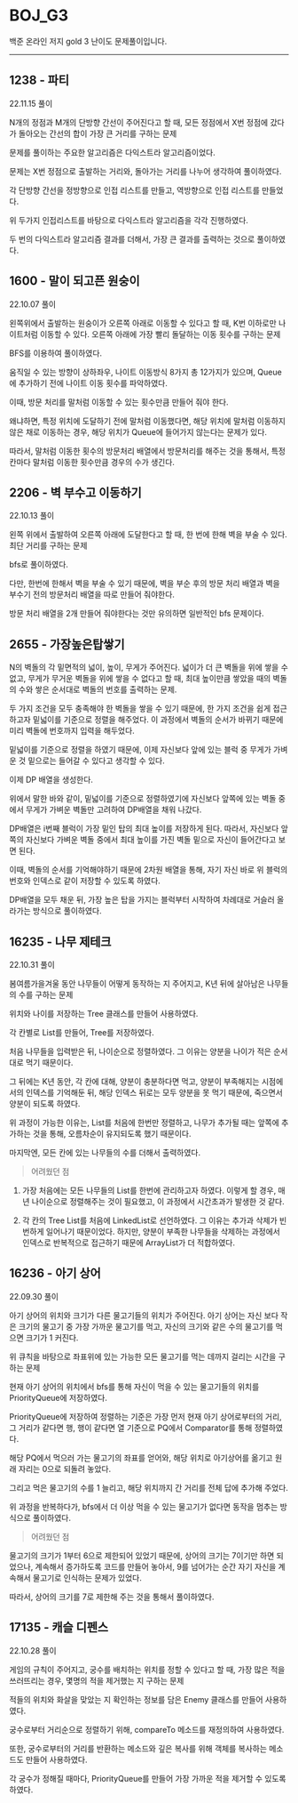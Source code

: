 # BOJ_G3
백준 온라인 저지 gold 3 난이도 문제풀이입니다.

---

## 1238 - 파티

22.11.15 풀이

N개의 정점과 M개의 단방향 간선이 주어진다고 할 때, 모든 정점에서 X번 정점에 갔다가 돌아오는 간선의 합이 가장 큰 거리를 구하는 문제

문제를 풀이하는 주요한 알고리즘은 다익스트라 알고리즘이었다.

문제는 X번 정점으로 출발하는 거리와, 돌아가는 거리를 나누어 생각하여 풀이하였다.

각 단방향 간선을 정방향으로 인접 리스트를 만들고, 역방향으로 인접 리스트를 만들었다.

위 두가지 인접리스트를 바탕으로 다익스트라 알고리즘을 각각 진행하였다.

두 번의 다익스트라 알고리즘 결과를 더해서, 가장 큰 결과를 출력하는 것으로 풀이하였다.

## 1600 - 말이 되고픈 원숭이

22.10.07 풀이

왼쪽위에서 출발하는 원숭이가 오른쪽 아래로 이동할 수 있다고 할 때, K번 이하로만 나이트처럼 이동할 수 있다. 오른쪽 아래에 가장 빨리 돌달하는 이동 횟수를 구하는 문제

BFS를 이용하여 풀이하였다.

움직일 수 있는 방향이 상하좌우, 나이트 이동방식 8가지 총 12가지가 있으며, Queue에 추가하기 전에 나이트 이동 횟수를 파악하였다.

이때, 방문 처리를 말처럼 이동할 수 있는 횟수만큼 만들어 줘야 한다.

왜냐하면, 특정 위치에 도달하기 전에 말처럼 이동했다면, 해당 위치에 말처럼 이동하지 않은 채로 이동하는 경우, 해당 위치가 Queue에 들어가지 않는다는 문제가 있다.

따라서, 말처럼 이동한 횟수의 방문처리 배열에서 방문처리를 해주는 것을 통해서, 특정 칸마다 말처럼 이동한 횟수만큼 경우의 수가 생긴다.

## 2206 - 벽 부수고 이동하기

22.10.13 풀이

왼쪽 위에서 출발하여 오른쪽 아래에 도달한다고 할 때, 한 번에 한해 벽을 부술 수 있다. 최단 거리를 구하는 문제

bfs로 풀이하였다.

다만, 한번에 한해서 벽을 부술 수 있기 때문에, 벽을 부순 후의 방문 처리 배열과 벽을 부수기 전의 방문처리 배열을 따로 만들어 줘야한다.

방문 처리 배열을 2개 만들어 줘야한다는 것만 유의하면 일반적인 bfs 문제이다.

## 2655 - 가장높은탑쌓기

N의 벽돌의 각 밑면적의 넓이, 높이, 무게가 주어진다. 넓이가 더 큰 벽돌을 위에 쌓을 수 없고, 무게가 무거운 벽돌을 위에 쌓을 수 없다고 할 때, 최대 높이만큼 쌓았을 때의 벽돌의 수와 쌓은 순서대로 벽돌의 번호를 출력하는 문제.

두 가지 조건을 모두 충족해야 한 벽돌을 쌓을 수 있기 때문에, 한 가지 조건을 쉽게 접근하고자 밑넓이를 기준으로 정렬을 해주었다. 이 과정에서 벽돌의 순서가 바뀌기 때문에 미리 벽돌에 번호까지 입력을 해두었다.

밑넓이를 기준으로 정렬을 하였기 때문에, 이제 자신보다 앞에 있는 블럭 중 무게가 가벼운 것 밑으로는 들어갈 수 있다고 생각할 수 있다.

이제 DP 배열을 생성한다. 

위에서 말한 바와 같이, 밑넓이를 기준으로 정렬하였기에 자신보다 앞쪽에 있는 벽돌 중에서 무게가 가벼운 벽돌만 고려하여 DP배열을 채워 나갔다.

DP배열은 i번째 블럭이 가장 밑인 탑의 최대 높이를 저장하게 된다. 따라서, 자신보다 앞쪽의 자신보다 가벼운 벽돌 중에서 최대 높이를 가진 벽돌 밑으로 자신이 들어간다고 보면 된다.

이때, 벽돌의 순서를 기억해야하기 때문에 2차원 배열을 통해, 자기 자신 바로 위 블럭의 번호와 인덱스로 같이 저장할 수 있도록 하였다.

DP배열을 모두 채운 뒤, 가장 높은 탑을 가지는 블럭부터 시작하여 차례대로 거슬러 올라가는 방식으로 풀이하였다.

## 16235 - 나무 제테크

22.10.31 풀이

봄여름가을겨울 동안 나무들이 어떻게 동작하는 지 주어지고, K년 뒤에 살아남은 나무들의 수를 구하는 문제

위치와 나이를 저장하는 Tree 클래스를 만들어 사용하였다.

각 칸별로 List를 만들어, Tree를 저장하였다.

처음 나무들을 입력받은 뒤, 나이순으로 정렬하였다. 그 이유는 양분을 나이가 적은 순서대로 먹기 때문이다.

그 뒤에는 K년 동안, 각 칸에 대해, 양분이 충분하다면 먹고, 양분이 부족해지는 시점에서의 인덱스를 기억해둔 뒤, 해당 인덱스 뒤로는 모두 양분을 못 먹기 때문에, 죽으면서 양분이 되도록 하였다.

위 과정이 가능한 이유는, List를 처음에 한번만 정렬하고, 나무가 추가될 때는 앞쪽에 추가하는 것을 통해, 오름차순이 유지되도록 했기 때문이다.

마지막엔, 모든 칸에 있는 나무들의 수를 더해서 출력하였다.

> 어려웠던 점

1. 가장 처음에는 모든 나무들의 List를 한번에 관리하고자 하였다. 이렇게 할 경우, 매년 나이순으로 정렬해주는 것이 필요했고, 이 과정에서 시간초과가 발생한 것 같다.

2. 각 칸의 Tree List를 처음에 LinkedList로 선언하였다. 그 이유는 추가과 삭제가 빈번하게 일어나기 때문이었다. 하지만, 양분이 부족한 나무들을 삭제하는 과정에서 인덱스로 반복적으로 접근하기 때문에 ArrayList가 더 적합하였다.

## 16236 - 아기 상어

22.09.30 풀이

아기 상어의 위치와 크기가 다른 물고기들의 위치가 주어진다. 아기 상어는 자신 보다 작은 크기의 물고기 중 가장 가까운 물고기를 먹고, 자신의 크기와 같은 수의 물고기를 먹으면 크기가 1 커진다.

위 큐칙을 바탕으로 좌표위에 있는 가능한 모든 물고기를 먹는 데까지 걸리는 시간을 구하는 문제

현재 아기 상어의 위치에서 bfs를 통해 자신이 먹을 수 있는 물고기들의 위치를 PriorityQueue에 저장하였다.

PriorityQueue에 저장하여 정렬하는 기준은 가장 먼저 현재 아기 상어로부터의 거리, 그 거리가 같다면 행, 행이 같다면 열 기준으로 PQ에서 Comparator를 통해 정렬하였다.

해당 PQ에서 먹으러 가는 물고기의 좌표를 얻어와, 해당 위치로 아기상어를 옮기고 원래 자리는 0으로 되돌려 놓았다.

그리고 먹은 물고기의 수를 1 늘리고, 해당 위치까지 간 거리를 전체 답에 추가해 주었다.

위 과정을 반복하다가, bfs에서 더 이상 먹을 수 있는 물고기가 없다면 동작을 멈추는 방식으로 풀이하였다.

> 어려웠던 점

물고기의 크기가 1부터 6으로 제한되어 있었기 때문에, 상어의 크기는 7이기만 하면 되었으나, 계속해서 증가하도록 코드를 만들어 놓아서, 9를 넘어가는 순간 자기 자신을 계속해서 물고기로 인식하는 문제가 있었다.

따라서, 상어의 크기를 7로 제한해 주는 것을 통해서 풀이하였다.

## 17135 - 캐슬 디펜스

22.10.28 풀이

게임의 규칙이 주어지고, 궁수를 배치하는 위치를 정할 수 있다고 할 때, 가장 많은 적을 쓰러뜨리는 경우, 몇명의 적을 제거했는 지 구하는 문제

적들의 위치와 화살을 맞았는 지 확인하는 정보를 담은 Enemy 클래스를 만들어 사용하였다.

궁수로부터 거리순으로 정렬하기 위해, compareTo 메소드를 재정의하여 사용하였다.

또한, 궁수로부터의 거리를 반환하는 메소드와 깊은 복사를 위해 객체를 복사하는 메소드도 만들어 사용하였다.

각 궁수가 정해질 때마다, PriorityQueue를 만들어 가장 가까운 적을 제거할 수 있도록 하였다.